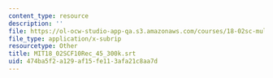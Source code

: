 ```yaml
---
content_type: resource
description: ''
file: https://ol-ocw-studio-app-qa.s3.amazonaws.com/courses/18-02sc-multivariable-calculus-fall-2010/474ba5f2a129af15fe113afa21c8aa7d_MIT18_02SCF10Rec_45_300k.srt
file_type: application/x-subrip
resourcetype: Other
title: MIT18_02SCF10Rec_45_300k.srt
uid: 474ba5f2-a129-af15-fe11-3afa21c8aa7d
---
```

